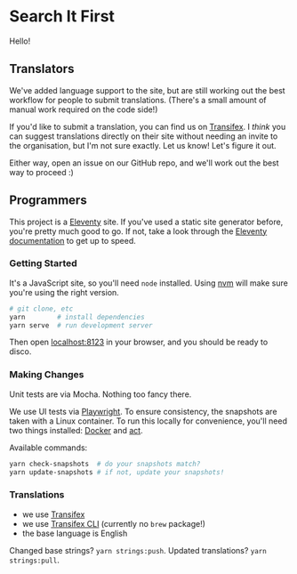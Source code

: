 # Search It First

Hello!


## Translators

We've added language support to the site, but are still working out the best workflow for people to submit translations. (There's a small amount of manual work required on the code side!)

If you'd like to submit a translation, you can find us on [Transifex](https://www.transifex.com/nohello/nohellodotnet/). I _think_ you can suggest translations directly on their site without needing an invite to the organisation, but I'm not sure exactly. Let us know! Let's figure it out.

Either way, open an issue on our GitHub repo, and we'll work out the best way to proceed :)

## Programmers

This project is a [Eleventy](https://www.11ty.dev/) site. If you've used a static site generator before, you're pretty much good to go. If not, take a look through the [Eleventy documentation](https://www.11ty.dev/docs/) to get up to speed.

### Getting Started

It's a JavaScript site, so you'll need `node` installed. Using [nvm](https://github.com/nvm-sh/nvm) will make sure you're using the right version.

```sh
# git clone, etc
yarn        # install dependencies
yarn serve  # run development server
```

Then open [localhost:8123](http://localhost:8123/) in your browser, and you should be ready to disco.

### Making Changes

Unit tests are via Mocha. Nothing too fancy there.

We use UI tests via [Playwright](https://playwright.dev/). To ensure consistency, the snapshots are taken with a Linux container. To run this locally for convenience, you'll need two things installed: [Docker](https://docs.docker.com/desktop/mac/install/) and [act](https://github.com/nektos/act).

Available commands:

```sh
yarn check-snapshots  # do your snapshots match?
yarn update-snapshots # if not, update your snapshots!
```

### Translations

- we use [Transifex](https://www.transifex.com/)
- we use [Transifex CLI](https://github.com/transifex/cli/releases) (currently no `brew` package!)
- the base language is English

Changed base strings? `yarn strings:push`. Updated translations? `yarn strings:pull`.
